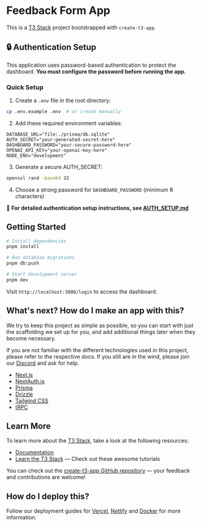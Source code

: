 # Feedback Form App

This is a [T3 Stack](https://create.t3.gg/) project bootstrapped with `create-t3-app`.

## 🔒 Authentication Setup

This application uses password-based authentication to protect the dashboard. **You must configure the password before running the app.**

### Quick Setup

1. Create a `.env` file in the root directory:

```bash
cp .env.example .env  # or create manually
```

2. Add these required environment variables:

```env
DATABASE_URL="file:./prisma/db.sqlite"
AUTH_SECRET="your-generated-secret-here"
DASHBOARD_PASSWORD="your-secure-password-here"
OPENAI_API_KEY="your-openai-key-here"
NODE_ENV="development"
```

3. Generate a secure AUTH_SECRET:

```bash
openssl rand -base64 32
```

4. Choose a strong password for `DASHBOARD_PASSWORD` (minimum 8 characters)

📖 **For detailed authentication setup instructions, see [AUTH_SETUP.md](./AUTH_SETUP.md)**

## Getting Started

```bash
# Install dependencies
pnpm install

# Run database migrations
pnpm db:push

# Start development server
pnpm dev
```

Visit `http://localhost:3000/login` to access the dashboard.

## What's next? How do I make an app with this?

We try to keep this project as simple as possible, so you can start with just the scaffolding we set up for you, and add additional things later when they become necessary.

If you are not familiar with the different technologies used in this project, please refer to the respective docs. If you still are in the wind, please join our [Discord](https://t3.gg/discord) and ask for help.

- [Next.js](https://nextjs.org)
- [NextAuth.js](https://next-auth.js.org)
- [Prisma](https://prisma.io)
- [Drizzle](https://orm.drizzle.team)
- [Tailwind CSS](https://tailwindcss.com)
- [tRPC](https://trpc.io)

## Learn More

To learn more about the [T3 Stack](https://create.t3.gg/), take a look at the following resources:

- [Documentation](https://create.t3.gg/)
- [Learn the T3 Stack](https://create.t3.gg/en/faq#what-learning-resources-are-currently-available) — Check out these awesome tutorials

You can check out the [create-t3-app GitHub repository](https://github.com/t3-oss/create-t3-app) — your feedback and contributions are welcome!

## How do I deploy this?

Follow our deployment guides for [Vercel](https://create.t3.gg/en/deployment/vercel), [Netlify](https://create.t3.gg/en/deployment/netlify) and [Docker](https://create.t3.gg/en/deployment/docker) for more information.
